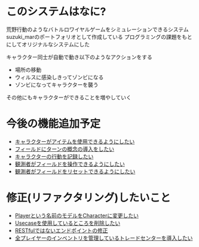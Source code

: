 # このシステムはなに?
荒野行動のようなバトルロワイヤルゲームをシミュレーションできるシステム
suzuki_marのポートフォリオとして作成している
プログラミングの課題をもとにしてオリジナルなシステムにした

キャラクター同士が自動で動き以下のようなアクションをする
* 場所の移動
* ウィルスに感染しきってゾンビになる
* ゾンビになってキャラクターを襲う

その他にもキャラクターができることを増やしていく


# 今後の機能追加予定
* [キャラクターがアイテムを使用できるようにしたい](https://github.com/suzuki-mar/field-battles/issues/14)
* [フィールドにターンの概念の導入をしたい](https://github.com/suzuki-mar/field-battles/issues/15)
* [キャラクターの行動を記録したい](https://github.com/suzuki-mar/field-battles/issues/16)
* [観測者がフィールドを操作できるようにしたい](https://github.com/suzuki-mar/field-battles/issues/17)
* [観測者がフィールドをリセットできるようにしたい](https://github.com/suzuki-mar/field-battles/issues/18)

# 修正(リファクタリング)したいこと
* [Playerという名前のモデルをCharacterに変更したい](https://github.com/suzuki-mar/field-battles/issues/2)
* [Usecaseを使用しているところを削除したい](https://github.com/suzuki-mar/field-battles/issues/19)
* [RESTfulではないエンドポイントの修正](https://github.com/suzuki-mar/field-battles/issues/20)
* [全プレイヤーのインベントリを管理しているトレードセンターを導入したい](https://github.com/suzuki-mar/field-battles/issues/21)

